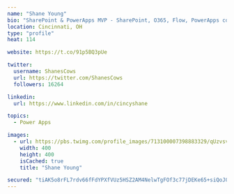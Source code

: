 ```yaml
---
name: "Shane Young"
bio: "SharePoint & PowerApps MVP - SharePoint, O365, Flow, PowerApps consulting? @PowerApps911 | Pure Snark? You found it."
location: Cincinnati, OH
type: "profile"
heat: 114

website: https://t.co/91p5BQ3pUe

twitter:
  username: ShanesCows
  url: https://twitter.com/ShanesCows
  followers: 16264

linkedin:
  url: https://www.linkedin.com/in/cincyshane

topics:
  - Power Apps

images:
  - url: https://pbs.twimg.com/profile_images/713100007398883329/qUzvsvQ3_400x400.jpg
    width: 400
    height: 400
    isCached: true
    title: "Shane Young"

secured: "tiAK5o8rFL7rdv66fFdYPXfVUz5HSZ2AM4NelwTgFOf3c77jDEKe65+siQoJ0QnkVuQuD5aGzjJR5d379ZyuOw6cmN63tNo/QAlnu5h0bCyF9v+w5dJVY5icqq0XvMo6CQjLjAL6aBWa4Ej6cPTl93zmigUGXvX+h1s3OhR/C4Mqb2pdYu+22x+t5xcLLBWZs/oySx3foiJzg7O9SiVuQql4UdRIDBIGs2bBRhRFhvdRPjdzpM8yB491tZFw2Zv0nsuNtHFfalugAhsYKoVPpiowUySIYZ3DBli2GZ8Aq24ozXA7kpItSQv8xMp4VwgKy6GYmU8Bzj7IjjhU6JJVhLoJF4x+QgkpiNWIs9lAHLQz+gh/bueAipnbE9UiUT0pdsQCKkHunPaY7eojlWdur3PpACH/+71Ri88tReyJMB8=;voEFGLdZrsn5wbfM4m/YqQ=="
---
```


